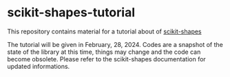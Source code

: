 # scikit-shapes-tutorial

This repository contains material for a tutorial about of [scikit-shapes](github.com/scikit-shapes/scikit-shapes)

The tutorial will be given in February, 28, 2024. Codes are a snapshot of the state of the library at this time, things may change and the code can become obsolete. Please refer to the scikit-shapes documentation for updated informations.
